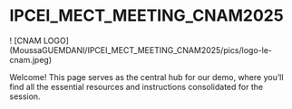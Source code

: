 # IPCEI_MECT_MEETING_CNAM2025

! [CNAM LOGO] (MoussaGUEMDANI/IPCEI_MECT_MEETING_CNAM2025/pics/logo-le-cnam.jpeg)

Welcome! This page serves as the central hub for our demo, where you’ll find all the essential resources and instructions consolidated for the session.
